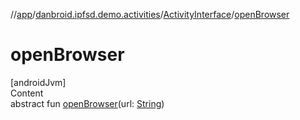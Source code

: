 //[app](../../index.md)/[danbroid.ipfsd.demo.activities](../index.md)/[ActivityInterface](index.md)/[openBrowser](open-browser.md)



# openBrowser  
[androidJvm]  
Content  
abstract fun [openBrowser](open-browser.md)(url: [String](https://kotlinlang.org/api/latest/jvm/stdlib/kotlin/-string/index.html))  



